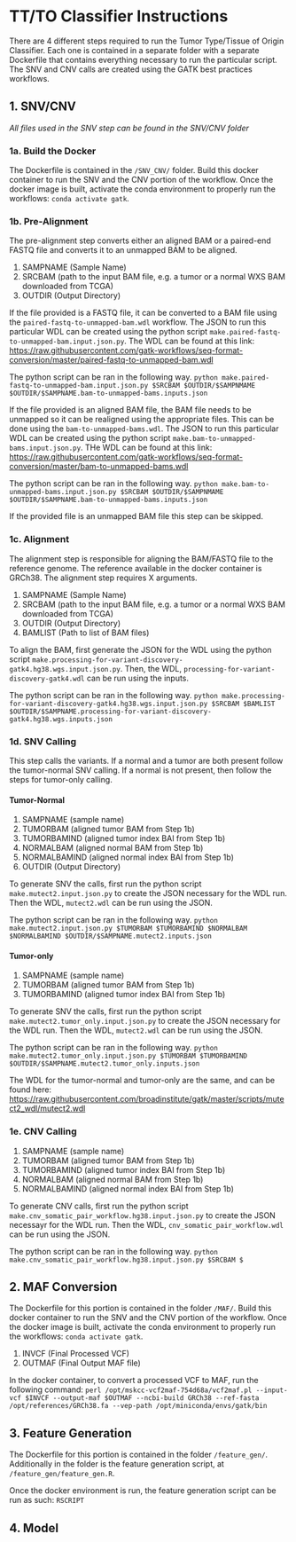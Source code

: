 # TT/TO Classifier Instructions

There are 4 different steps required to run the Tumor Type/Tissue of Origin Classifier. Each one is contained in a separate folder with a separate Dockerfile that contains everything necessary to run the particular script. The SNV and CNV calls are created using the GATK best practices workflows. 

## 1. SNV/CNV
*All files used in the SNV step can be found in the SNV/CNV folder*

### 1a. Build the Docker

The Dockerfile is contained in the `/SNV_CNV/` folder. Build this docker container to run the SNV and the CNV portion of the workflow. Once the docker image is built, activate the conda environment to properly run the workflows: `conda activate gatk`.

### 1b. Pre-Alignment
The pre-alignment step converts either an aligned BAM or a paired-end FASTQ file and converts it to an unmapped BAM to be aligned. 

1. SAMPNAME (Sample Name)
2. SRCBAM (path to the input BAM file, e.g. a tumor or a normal WXS BAM downloaded from TCGA)
3. OUTDIR (Output Directory)

If the file provided is a FASTQ file, it can be converted to a BAM file using the `paired-fastq-to-unmapped-bam.wdl` workflow. The JSON to run this particular WDL can be created using the python script `make.paired-fastq-to-unmapped-bam.input.json.py`. The WDL can be found at this link: https://raw.githubusercontent.com/gatk-workflows/seq-format-conversion/master/paired-fastq-to-unmapped-bam.wdl

The python script can be ran in the following way. `python make.paired-fastq-to-unmapped-bam.input.json.py $SRCBAM $OUTDIR/$SAMPNMAME $OUTDIR/$SAMPNAME.bam-to-unmapped-bams.inputs.json`

If the file provided is an aligned BAM file, the BAM file needs to be unmapped so it can be realigned using the appropriate files. This can be done using the `bam-to-unmapped-bams.wdl`. The JSON to run this particular WDL can be created using the python script `make.bam-to-unmapped-bams.input.json.py`. THe WDL can be found at this link: https://raw.githubusercontent.com/gatk-workflows/seq-format-conversion/master/bam-to-unmapped-bams.wdl

The python script can be ran in the following way. `python make.bam-to-unmapped-bams.input.json.py $SRCBAM $OUTDIR/$SAMPNMAME $OUTDIR/$SAMPNAME.bam-to-unmapped-bams.inputs.json`

If the provided file is an unmapped BAM file this step can be skipped. 

### 1c. Alignment
The alignment step is responsible for aligning the BAM/FASTQ file to the reference genome. The reference available in the docker container is GRCh38. The alignment step requires X arguments.

1. SAMPNAME (Sample Name)
2. SRCBAM (path to the input BAM file, e.g. a tumor or a normal WXS BAM downloaded from TCGA)
3. OUTDIR (Output Directory)
4. BAMLIST (Path to list of BAM files)

To align the BAM, first generate the JSON for the WDL using the python script `make.processing-for-variant-discovery-gatk4.hg38.wgs.input.json.py`. Then, the WDL, `processing-for-variant-discovery-gatk4.wdl` can be run using the inputs. 

The python script can be ran in the following way. `python make.processing-for-variant-discovery-gatk4.hg38.wgs.input.json.py $SRCBAM $BAMLIST $OUTDIR/$SAMPNAME.processing-for-variant-discovery-gatk4.hg38.wgs.inputs.json`

### 1d. SNV Calling
This step calls the variants. If a normal and a tumor are both present follow the tumor-normal SNV calling. If a normal is not present, then follow the steps for tumor-only calling. 

#### Tumor-Normal
1. SAMPNAME (sample name)
2. TUMORBAM (aligned tumor BAM from Step 1b)
3. TUMORBAMIND (aligned tumor index BAI from Step 1b)
4. NORMALBAM (aligned normal BAM from Step 1b)
5. NORMALBAMIND (aligned normal index BAI from Step 1b)
6. OUTDIR (Output Directory)

To generate SNV the calls, first run the python script `make.mutect2.input.json.py` to create the JSON necessary for the WDL run. Then the WDL, `mutect2.wdl` can be run using the JSON.

The python script can be ran in the following way. `python make.mutect2.input.json.py $TUMORBAM $TUMORBAMIND $NORMALBAM $NORMALBAMIND $OUTDIR/$SAMPNAME.mutect2.inputs.json`

#### Tumor-only
1. SAMPNAME (sample name)
2. TUMORBAM (aligned tumor BAM from Step 1b)
3. TUMORBAMIND (aligned tumor index BAI from Step 1b)

To generate SNV the calls, first run the python script `make.mutect2.tumor_only.input.json.py` to create the JSON necessary for the WDL run. Then the WDL, `mutect2.wdl` can be run using the JSON.

The python script can be ran in the following way. `python make.mutect2.tumor_only.input.json.py $TUMORBAM $TUMORBAMIND $OUTDIR/$SAMPNAME.mutect2.tumor_only.inputs.json`

The WDL for the tumor-normal and tumor-only are the same, and can be found here: https://raw.githubusercontent.com/broadinstitute/gatk/master/scripts/mutect2_wdl/mutect2.wdl

### 1e. CNV Calling

1. SAMPNAME (sample name)
2. TUMORBAM (aligned tumor BAM from Step 1b)
3. TUMORBAMIND (aligned tumor index BAI from Step 1b)
4. NORMALBAM (aligned normal BAM from Step 1b)
5. NORMALBAMIND (aligned normal index BAI from Step 1b)

To generate CNV calls, first run the python script `make.cnv_somatic_pair_workflow.hg38.input.json.py` to create the JSON necessayr for the WDL run. Then the WDL, `cnv_somatic_pair_workflow.wdl` can be run using the JSON.

The python script can be ran in the following way. `python make.cnv_somatic_pair_workflow.hg38.input.json.py $SRCBAM $ `

## 2. MAF Conversion

The Dockerfile for this portion is contained in the folder `/MAF/`. Build this docker container to run the SNV and the CNV portion of the workflow. Once the docker image is built, activate the conda environment to properly run the workflows: `conda activate gatk`.

1. INVCF (Final Processed VCF)
2. OUTMAF (Final Output MAF file)
   
In the docker container, to convert a processed VCF to MAF, run the following command: `perl /opt/mskcc-vcf2maf-754d68a/vcf2maf.pl --input-vcf $INVCF --output-maf $OUTMAF --ncbi-build GRCh38 --ref-fasta /opt/references/GRCh38.fa --vep-path /opt/miniconda/envs/gatk/bin`

## 3. Feature Generation

The Dockerfile for this portion is contained in the folder `/feature_gen/`. Additionally in the folder is the feature generation script, at `/feature_gen/feature_gen.R`. 

Once the docker environment is run, the feature generation script can be run as such: `RSCRIPT `

## 4. Model


